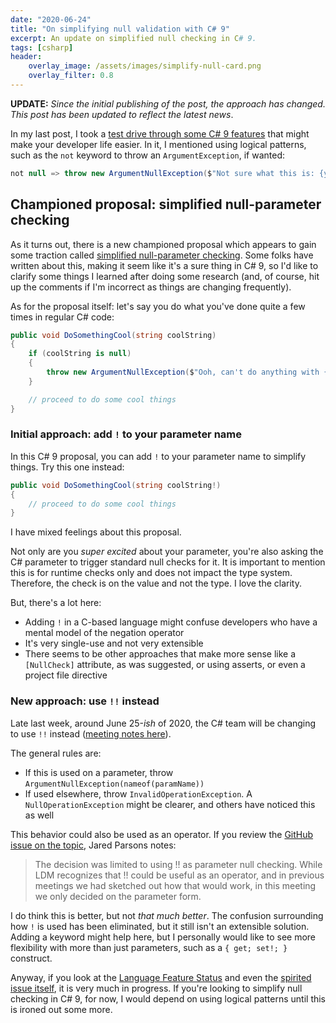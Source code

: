 ```yaml
---
date: "2020-06-24"
title: "On simplifying null validation with C# 9"
excerpt: An update on simplified null checking in C# 9.
tags: [csharp]
header:
    overlay_image: /assets/images/simplify-null-card.png
    overlay_filter: 0.8
---
```


**UPDATE:** *Since the initial publishing of the post, the approach has changed. This post has been updated to reflect the latest news*.

In my last post, I took a [test drive through some C# 9 features](https://daveabrock.com/2020/06/18/reduce-mental-energy-with-c-sharp) that might make your developer life easier. In it, I mentioned using logical patterns, such as the `not` keyword to throw an `ArgumentException`, if wanted:

```csharp
not null => throw new ArgumentNullException($"Not sure what this is: {yourArgument}", nameof(yourArgument))
```

## Championed proposal: simplified null-parameter checking

As it turns out, there is a new championed proposal which appears to gain some traction called [simplified null-parameter checking](https://github.com/dotnet/csharplang/issues/2145). Some folks have written about this, making it seem like it's a sure thing in C# 9, so I'd like to clarify some things I learned after doing some research (and, of course, hit up the comments if I'm incorrect as things are changing frequently).

As for the proposal itself: let's say you do what you've done quite a few times in regular C# code:

```csharp
public void DoSomethingCool(string coolString)
{
    if (coolString is null)
    {
        throw new ArgumentNullException($"Ooh, can't do anything with {coolString}", nameof(coolString));
    }

    // proceed to do some cool things
}
```

### Initial approach: add `!` to your parameter name

In this C# 9 proposal, you can add `!` to your parameter name to simplify things. Try this one instead:

```csharp
public void DoSomethingCool(string coolString!)
{
    // proceed to do some cool things
}
```

I have mixed feelings about this proposal.

Not only are you *super excited* about your parameter, you're also asking the C# parameter to trigger standard null checks for it. It is important to mention this is for runtime checks only and does not impact the type system. Therefore, the check is on the value and not the type. I love the clarity.

But, there's a lot here:

- Adding `!` in a C-based language might confuse developers who have a mental model of the negation operator
- It's very single-use and not very extensible
- There seems to be other approaches that make more sense like a `[NullCheck]` attribute, as was suggested, or using asserts, or even a project file directive

### New approach: use `!!` instead

Late last week, around June 25-*ish* of 2020, the C# team will be changing to use `!!` instead ([meeting notes here](https://github.com/dotnet/csharplang/blob/master/meetings/2020/LDM-2020-06-24.md#parameter-null-checking)).

The general rules are:

- If this is used on a parameter, throw `ArgumentNullException(nameof(paramName))`
- If used elsewhere, throw `InvalidOperationException`. A `NullOperationException` might be clearer, and others have noticed this as well

This behavior could also be used as an operator. If you review the [GitHub issue on the topic](https://github.com/dotnet/csharplang/issues/2145), Jared Parsons notes:
>The decision was limited to using !! as parameter null checking. While LDM recognizes that !! could be useful as an operator, and in previous meetings we had sketched out how that would work, in this meeting we only decided on the parameter form.

I do think this is better, but not *that much better*. The confusion surrounding how `!` is used has been eliminated, but it still isn't an extensible solution. Adding a keyword might help here, but I personally would like to see more flexibility with more than just parameters, such as a `{ get; set!; }` construct.

Anyway, if you look at the [Language Feature Status](https://github.com/dotnet/roslyn/blob/master/docs/Language%20Feature%20Status.md) and even the [spirited issue itself](https://github.com/dotnet/csharplang/issues/2145), it is very much in progress. If you're looking to simplify null checking in C# 9, for now, I would depend on using logical patterns until this is ironed out some more.
